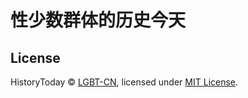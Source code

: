 # 性少数群体的历史今天

## License

HistoryToday © [LGBT-CN](https://github.com/LGBT-CN), licensed under [MIT License](https://github.com/LGBT-CN/HistoryToday/blob/master/LICENSE).
